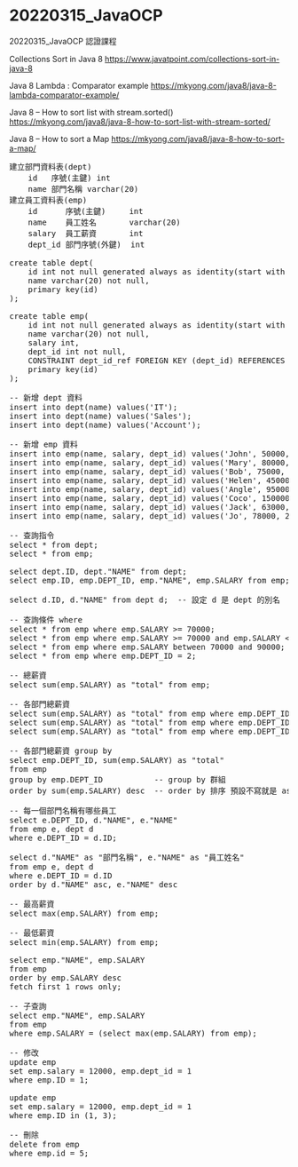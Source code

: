 # 20220315_JavaOCP
20220315_JavaOCP 認證課程

Collections Sort in Java 8
https://www.javatpoint.com/collections-sort-in-java-8

Java 8 Lambda : Comparator example
https://mkyong.com/java8/java-8-lambda-comparator-example/

Java 8 – How to sort list with stream.sorted()
https://mkyong.com/java8/java-8-how-to-sort-list-with-stream-sorted/

Java 8 – How to sort a Map
https://mkyong.com/java8/java-8-how-to-sort-a-map/

<pre>
建立部門資料表(dept)
    id   序號(主鍵) int
    name 部門名稱 varchar(20)
建立員工資料表(emp)
    id      序號(主鍵)     int
    name    員工姓名       varchar(20)
    salary  員工薪資       int
    dept_id 部門序號(外鍵)  int

create table dept(
    id int not null generated always as identity(start with 1, increment by 1),
    name varchar(20) not null,
    primary key(id)
);

create table emp(
    id int not null generated always as identity(start with 1, increment by 1),
    name varchar(20) not null,
    salary int,
    dept_id int not null,
    CONSTRAINT dept_id_ref FOREIGN KEY (dept_id) REFERENCES dept(id),
    primary key(id)
);

-- 新增 dept 資料
insert into dept(name) values('IT');
insert into dept(name) values('Sales');
insert into dept(name) values('Account');

-- 新增 emp 資料
insert into emp(name, salary, dept_id) values('John', 50000, 1);
insert into emp(name, salary, dept_id) values('Mary', 80000, 2);
insert into emp(name, salary, dept_id) values('Bob', 75000, 2);
insert into emp(name, salary, dept_id) values('Helen', 45000, 1);
insert into emp(name, salary, dept_id) values('Angle', 95000, 3);
insert into emp(name, salary, dept_id) values('Coco', 150000, 3);
insert into emp(name, salary, dept_id) values('Jack', 63000, 1);
insert into emp(name, salary, dept_id) values('Jo', 78000, 2);

-- 查詢指令
select * from dept;
select * from emp;

select dept.ID, dept."NAME" from dept;
select emp.ID, emp.DEPT_ID, emp."NAME", emp.SALARY from emp;

select d.ID, d."NAME" from dept d;  -- 設定 d 是 dept 的別名

-- 查詢條件 where
select * from emp where emp.SALARY >= 70000;
select * from emp where emp.SALARY >= 70000 and emp.SALARY <= 90000 ;
select * from emp where emp.SALARY between 70000 and 90000;
select * from emp where emp.DEPT_ID = 2;

-- 總薪資
select sum(emp.SALARY) as "total" from emp;

-- 各部門總薪資
select sum(emp.SALARY) as "total" from emp where emp.DEPT_ID = 1;
select sum(emp.SALARY) as "total" from emp where emp.DEPT_ID = 2;
select sum(emp.SALARY) as "total" from emp where emp.DEPT_ID = 3;

-- 各部門總薪資 group by
select emp.DEPT_ID, sum(emp.SALARY) as "total" 
from emp
group by emp.DEPT_ID           -- group by 群組
order by sum(emp.SALARY) desc  -- order by 排序 預設不寫就是 asc (由小->大), desc (由大->小)

-- 每一個部門名稱有哪些員工
select e.DEPT_ID, d."NAME", e."NAME"
from emp e, dept d
where e.DEPT_ID = d.ID;

select d."NAME" as "部門名稱", e."NAME" as "員工姓名"
from emp e, dept d
where e.DEPT_ID = d.ID
order by d."NAME" asc, e."NAME" desc

-- 最高薪資
select max(emp.SALARY) from emp;

-- 最低薪資
select min(emp.SALARY) from emp;

select emp."NAME", emp.SALARY
from emp
order by emp.SALARY desc 
fetch first 1 rows only;

-- 子查詢
select emp."NAME", emp.SALARY
from emp
where emp.SALARY = (select max(emp.SALARY) from emp);

-- 修改 
update emp 
set emp.salary = 12000, emp.dept_id = 1
where emp.ID = 1;

update emp 
set emp.salary = 12000, emp.dept_id = 1
where emp.ID in (1, 3);

-- 刪除
delete from emp
where emp.id = 5;
</pre>

